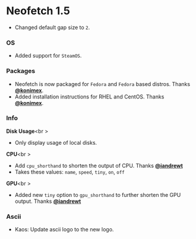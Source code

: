 # Neofetch 1.5

- Changed default gap size to `2`.

### OS

- Added support for `SteamOS`.

### Packages

- Neofetch is now packaged for `Fedora` and `Fedora` based distros. Thanks **[@konimex](https://github.com/konimex)**.
- Added installation instructions for RHEL and CentOS. Thanks **[@konimex](https://github.com/konimex)**.

### Info

**Disk Usage**<br \>
- Only display usage of local disks.

**CPU**<br \>
- Add `cpu_shorthand` to shorten the output of CPU. Thanks **[@iandrewt](https://github.com/iandrewt)**
- Takes these values: `name`, `speed`, `tiny`, `on`, `off`

**GPU**<br \>
- Added new `tiny` option to `gpu_shorthand` to further shorten the GPU output. Thanks **[@iandrewt](https://github.com/iandrewt)**

### Ascii

- Kaos: Update ascii logo to the new logo.
